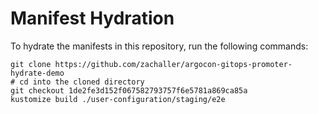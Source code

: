 # Manifest Hydration

To hydrate the manifests in this repository, run the following commands:

```shell
git clone https://github.com/zachaller/argocon-gitops-promoter-hydrate-demo
# cd into the cloned directory
git checkout 1de2fe3d152f067582793757f6e5781a869ca85a
kustomize build ./user-configuration/staging/e2e
```
